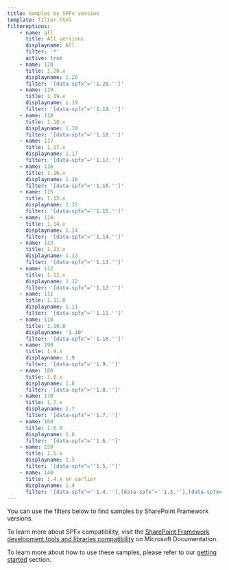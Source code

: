 ```yaml
---
title: Samples by SPFx version
template: filter.html
filteroptions:
    - name: all
      title: All versions
      displayname: All
      filter: '*'
      active: true
    - name: 120
      title: 1.20.x
      displayname: 1.20
      filter: '[data-spfx^=''1.20.'']'
    - name: 119
      title: 1.19.x
      displayname: 1.19
      filter: '[data-spfx^=''1.19.'']'
    - name: 118
      title: 1.18.x
      displayname: 1.18
      filter: '[data-spfx^=''1.18.'']'
    - name: 117
      title: 1.17.x
      displayname: 1.17
      filter: '[data-spfx^=''1.17.'']'
    - name: 116
      title: 1.16.x
      displayname: 1.16
      filter: '[data-spfx^=''1.16.'']'
    - name: 115
      title: 1.15.x
      displayname: 1.15
      filter: '[data-spfx^=''1.15.'']'
    - name: 114
      title: 1.14.x
      displayname: 1.14
      filter: '[data-spfx^=''1.14.'']'
    - name: 113
      title: 1.13.x
      displayname: 1.13
      filter: '[data-spfx^=''1.13.'']'
    - name: 112
      title: 1.12.x
      displayname: 1.12
      filter: '[data-spfx^=''1.12.'']'
    - name: 111
      title: 1.11.0
      displayname: 1.11
      filter: '[data-spfx^=''1.11.'']'
    - name: 110
      title: 1.10.0
      displayname: '1.10'
      filter: '[data-spfx^=''1.10.'']'
    - name: 190
      title: 1.9.x
      displayname: 1.9
      filter: '[data-spfx^=''1.9.'']'
    - name: 180
      title: 1.8.x
      displayname: 1.8
      filter: '[data-spfx^=''1.8.'']'
    - name: 170
      title: 1.7.x
      displayname: 1.7
      filter: '[data-spfx^=''1.7.'']'
    - name: 160
      title: 1.6.0
      displayname: 1.6
      filter: '[data-spfx^=''1.6.'']'
    - name: 150
      title: 1.5.x
      displayname: 1.5
      filter: '[data-spfx^=''1.5.'']'
    - name: 140
      title: 1.4.x or earlier
      displayname: 1.4
      filter: '[data-spfx^=''1.4.''],[data-spfx^=''1.3.''],[data-spfx=''GA'']'
---
```


You can use the filters below to find samples by SharePoint Framework versions.

To learn more about SPFx compatibility, visit the [SharePoint Framework development tools and libraries compatibility](https://learn.microsoft.com/sharepoint/dev/spfx/compatibility) on Microsoft Documentation.

To learn more about how to use these samples, please refer to our [getting started](../gettingstarted/index.md) section.
